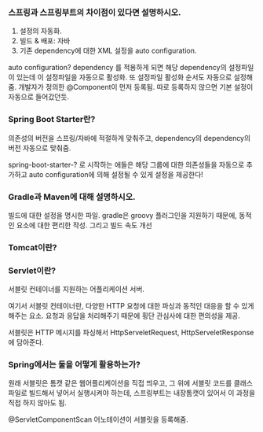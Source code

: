 ### 스프링과 스프링부트의 차이점이 있다면 설명하시오.

1. 설정의 자동화.
2. 빌드 & 배포: 자바
3. 기존 dependency에 대한 XML 설정을 auto configuration.

auto configuration?
dependency 를 적용하게 되면 해당 dependency의 설정파일이 있는데 이 설정파일을 자동으로 활성화. 또 설정파일 활성화 순서도 자동으로 설정해줌. 개발자가 정의한 @Component이 먼저 등록됨. 따로 등록하지 않으면 기본 설정이 자동으로 들어갔던듯.

### Spring Boot Starter란?

의존성의 버전을 스프링/자바에 적절하게 맞춰주고, dependency의 dependency의 버전 자동으로 맞춰줌.

spring-boot-starter-? 로 시작하는 애들은 해당 그룹에 대한 의존성들을 자동으로 추가하고 auto configuration에 의해 설정될 수 있게 설정을 제공한다!

### Gradle과 Maven에 대해 설명하시오.

빌드에 대한 설정을 명시한 파일. gradle은 groovy 플러그인을 지원하기 때문에, 동적인 요소에 대한 편리한 작성. 그리고 빌드 속도 개선

### Tomcat이란?
### Servlet이란?

서블릿 컨테이너를 지원하는 어플리케이션 서버.

여기서 서블릿 컨테이너란, 다양한 HTTP 요청에 대한 파싱과 동적인 대응을 할 수 있게 해주는 요소. 요청과 응답을 처리해주기 때문에 횡단 관심사에 대한 편의성을 제공.

서블릿은 HTTP 메시지를 파싱해서 HttpServeletRequest, HttpServeletResponse 에 담아준다.


### Spring에서는 둘을 어떻게 활용하는가?

원래 서블릿은 톰캣 같은 웹어플리케이션을 직접 띄우고, 그 위에 서블릿 코드를 클래스 파일로 빌드해서 넣어서 실행시켜야 하는데, 스프링부트는 내장톰캣이 있어서 이 과정을 직접 하지 않아도 됨.

@ServletComponentScan 어노테이션이 서블릿을 등록해줌.
